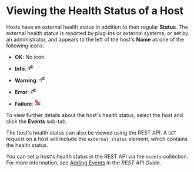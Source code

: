 # Viewing the Health Status of a Host

Hosts have an external health status in addition to their regular **Status**. The external health status is reported by plug-ins or external systems, or set by an administrator, and appears to the left of the host's **Name** as one of the following icons:

* **OK**: No icon

* **Info**: ![](images/Info.png)

* **Warning**: ![](images/Warning.png)

* **Error**: ![](images/Error.png)

* **Failure**: ![](images/Failure.png)

To view further details about the host's health status, select the host and click the **Events** sub-tab.

The host's health status can also be viewed using the REST API. A `GET` request on a host will include the `external_status` element, which contains the health status.

You can set a host's health status in the REST API via the `events` collection. For more information, see [Adding Events](https://access.redhat.com/documentation/en/red-hat-virtualization/4.0/single/rest-api-guide/#Adding_Events) in the *REST API Guide*.





